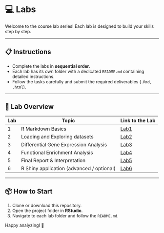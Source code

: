 # 💻  Labs

Welcome to the course lab series! Each lab is designed to build your skills step by step.

---

## 📋 Instructions

- Complete the labs in **sequential order**.
- Each lab has its own folder with a dedicated `README.md` containing detailed instructions.
- Follow the tasks carefully and submit the required deliverables (`.Rmd`, `.html`).

---

## 🧭 Lab Overview

| Lab | Topic                            | Link to the Lab           |
|-----|----------------------------------|-------------------------------|
| 1   | R Markdown Basics                | [Lab1](./lab1_RMarkdown/)      |
| 2   | Loading and Exploring datasets  | [Lab2](./lab2_Load_Data_and_EDA/)      |
| 3   | Differential Gene Expression Analysis | [Lab3](./lab3_Diffexpression/)      |
| 4   | Functional Enrichment Analysis    | [Lab4](./lab4_EnrichmentAnalysis/)      |
| 5   | Final Report & Interpretation    | [Lab5](./Lab5/README.md)      |
| 6   | R Shiny application (advanced / optional) | [Lab6](./Lab6/README.md)      |

---

## 📦 How to Start

1. Clone or download this repository.
2. Open the project folder in **RStudio**.
3. Navigate to each lab folder and follow the `README.md`.

Happy analyzing! 🚀
